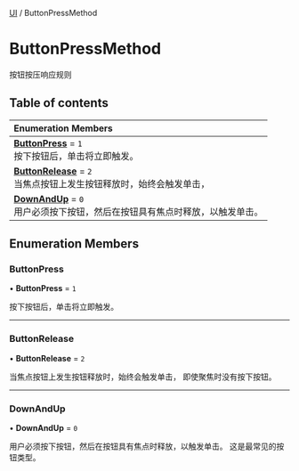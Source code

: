 [UI](../modules/UI.UI.md) / ButtonPressMethod

# ButtonPressMethod <Badge type="tip" text="Enumeration" /> <Score text="ButtonPressMethod" />

按钮按压响应规则

## Table of contents

| Enumeration Members |
| :-----|
| **[ButtonPress](UI.ButtonPressMethod.md#buttonpress)** = ``1`` <br> 按下按钮后，单击将立即触发。|
| **[ButtonRelease](UI.ButtonPressMethod.md#buttonrelease)** = ``2`` <br> 当焦点按钮上发生按钮释放时，始终会触发单击，|
| **[DownAndUp](UI.ButtonPressMethod.md#downandup)** = ``0`` <br> 用户必须按下按钮，然后在按钮具有焦点时释放，以触发单击。|

## Enumeration Members

### ButtonPress <Score text="ButtonPress" /> 

• **ButtonPress** = ``1``

按下按钮后，单击将立即触发。

___

### ButtonRelease <Score text="ButtonRelease" /> 

• **ButtonRelease** = ``2``

当焦点按钮上发生按钮释放时，始终会触发单击，
即使聚焦时没有按下按钮。

___

### DownAndUp <Score text="DownAndUp" /> 

• **DownAndUp** = ``0``

用户必须按下按钮，然后在按钮具有焦点时释放，以触发单击。
这是最常见的按钮类型。
